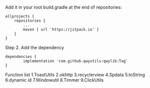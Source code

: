 Add it in your root build.gradle at the end of repositories:

	allprojects {
		repositories {
			...
			maven { url 'https://jitpack.io' }
		}
	}
Step 2. Add the dependency

	dependencies {
	        implementation 'com.github.qwyutils:qwylib:Tag'
	}
Function list
 1.ToastUtils
 2.okhttp
 3.recyclerview
 4.Spdata
 5.toString
 6.dynamic id
 7.Windowutil
 8.Timmer
 9.ClickUtils
